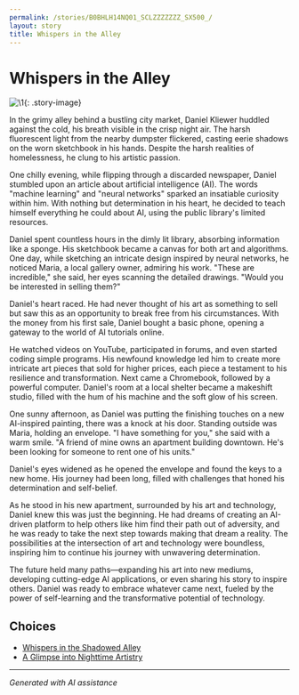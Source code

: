 ```yaml
---
permalink: /stories/B0BHLH14NQ01_SCLZZZZZZZ_SX500_/
layout: story
title: Whispers in the Alley
---
```


# Whispers in the Alley

![\1](/input_images/B0BHLH14NQ01_SCLZZZZZZZ_SX500_){: .story-image}

In the grimy alley behind a bustling city market, Daniel Kliewer huddled against the cold, his breath visible in the crisp night air. The harsh fluorescent light from the nearby dumpster flickered, casting eerie shadows on the worn sketchbook in his hands. Despite the harsh realities of homelessness, he clung to his artistic passion.

One chilly evening, while flipping through a discarded newspaper, Daniel stumbled upon an article about artificial intelligence (AI). The words "machine learning" and "neural networks" sparked an insatiable curiosity within him. With nothing but determination in his heart, he decided to teach himself everything he could about AI, using the public library's limited resources.

Daniel spent countless hours in the dimly lit library, absorbing information like a sponge. His sketchbook became a canvas for both art and algorithms. One day, while sketching an intricate design inspired by neural networks, he noticed Maria, a local gallery owner, admiring his work. "These are incredible," she said, her eyes scanning the detailed drawings. "Would you be interested in selling them?"

Daniel's heart raced. He had never thought of his art as something to sell but saw this as an opportunity to break free from his circumstances. With the money from his first sale, Daniel bought a basic phone, opening a gateway to the world of AI tutorials online.

He watched videos on YouTube, participated in forums, and even started coding simple programs. His newfound knowledge led him to create more intricate art pieces that sold for higher prices, each piece a testament to his resilience and transformation. Next came a Chromebook, followed by a powerful computer. Daniel's room at a local shelter became a makeshift studio, filled with the hum of his machine and the soft glow of his screen.

One sunny afternoon, as Daniel was putting the finishing touches on a new AI-inspired painting, there was a knock at his door. Standing outside was Maria, holding an envelope. "I have something for you," she said with a warm smile. "A friend of mine owns an apartment building downtown. He's been looking for someone to rent one of his units."

Daniel's eyes widened as he opened the envelope and found the keys to a new home. His journey had been long, filled with challenges that honed his determination and self-belief.

As he stood in his new apartment, surrounded by his art and technology, Daniel knew this was just the beginning. He had dreams of creating an AI-driven platform to help others like him find their path out of adversity, and he was ready to take the next step towards making that dream a reality. The possibilities at the intersection of art and technology were boundless, inspiring him to continue his journey with unwavering determination.

The future held many paths—expanding his art into new mediums, developing cutting-edge AI applications, or even sharing his story to inspire others. Daniel was ready to embrace whatever came next, fueled by the power of self-learning and the transformative potential of technology.


## Choices

* [Whispers in the Shadowed Alley](/stories/bridge)
* [A Glimpse into Nighttime Artistry](/stories/C8C6DEF8-4239-4B16-ADF3-4EAF62D4795A)


---
*Generated with AI assistance*
